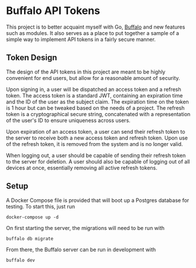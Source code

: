 # Buffalo API Tokens

This project is to better acquaint myself with Go, [Buffalo](http://gobuffalo.io) and new features such as modules. 
It also serves as a place to put together a sample of a simple way to implement API tokens in a fairly secure manner.

## Token Design

The design of the API tokens in this project are meant to be highly convenient for end users, but allow for a
reasonable amount of security.

Upon signing in, a user will be dispatched an access token and a refresh token. The access token is a standard JWT,
containing an expiration time and the ID of the user as the subject claim. The expiration time on the token is 1 hour
but can be tweaked based on the needs of a project. The refresh token is a cryptographical secure string, concatenated
with a representation of the user's ID to ensure uniqueness across users.

Upon expiration of an access token, a user can send their refresh token to the server to receive both a new access
token and refresh token. Upon use of the refresh token, it is removed from the system and is no longer valid.

When logging out, a user should be capable of sending their refresh token to the server for deletion. A user should
also be capable of logging out of all devices at once, essentially removing all active refresh tokens.

## Setup

A Docker Compose file is provided that will boot up a Postgres database for testing. To start this, just run

```
docker-compose up -d
```

On first starting the server, the migrations will need to be run with

```
buffalo db migrate
```

From there, the Buffalo server can be run in development with

```
buffalo dev
```
